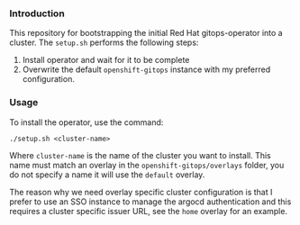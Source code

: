 ### Introduction

This repository for bootstrapping the initial Red Hat gitops-operator into a cluster. The `setup.sh` performs the following steps:

1. Install operator and wait for it to be complete
2. Overwrite the default `openshift-gitops` instance with my preferred configuration.

### Usage

To install the operator, use the command:

```
./setup.sh <cluster-name>
```

Where `cluster-name` is the name of the cluster you want to install. This name must match an overlay in the `openshift-gitops/overlays` folder, you do not specify a name it will use the `default` overlay.

The reason why we need overlay specific cluster configuration is that I prefer to use an SSO instance to manage the argocd authentication and this requires a cluster specific issuer URL, see the `home` overlay for an example.